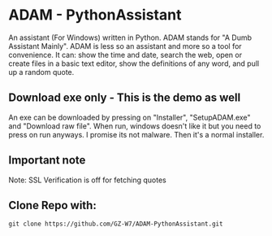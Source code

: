 # ADAM - PythonAssistant
An assistant (For Windows) written in Python. ADAM stands for "A Dumb Assistant Mainly". ADAM is less so an assistant and more so a tool for convenience. It can: show the time and date, search the web, open or create files in a basic text editor, show the definitions of any word, and pull up a random quote.

## Download exe only - This is the demo as well
An exe can be downloaded by  pressing on "Installer", "SetupADAM.exe" and "Download raw file". When run, windows doesn't like it but you need to press on run anyways. I promise its not malware. Then it's a normal installer.

## Important note
Note: SSL Verification is off for fetching quotes

## Clone Repo with:
```
git clone https://github.com/GZ-W7/ADAM-PythonAssistant.git
```
